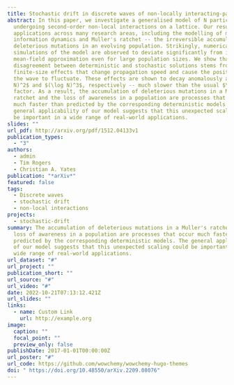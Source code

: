 ```yaml
---
title: Stochastic drift in discrete waves of non-locally interacting-particles
abstract: In this paper, we investigate a generalised model of N particles
  undergoing second-order non-local interactions on a lattice. Our results have
  applications across many research areas, including the modelling of migration,
  information dynamics and Muller's ratchet -- the irreversible accumulation of
  deleterious mutations in an evolving population. Strikingly, numerical
  simulations of the model are observed to deviate significantly from its
  mean-field approximation even for large population sizes. We show that the
  disagreement between deterministic and stochastic solutions stems from
  finite-size effects that change propagation speed and cause the position of
  the wave to fluctuate. These effects are shown to decay anomalously as $(\log
  N)^2$ and $(\log N)^3$, respectively -- much slower than the usual $\sqrt{N}$
  factor. As a result, the accumulation of deleterious mutations in a Muller's
  ratchet and the loss of awareness in a population are processes that occur
  much faster than predicted by the corresponding deterministic models. The
  general applicability of our model suggests that this unexpected scaling could
  be important in a wide range of real-world applications.
slides: ""
url_pdf: http://arxiv.org/pdf/1512.04133v1
publication_types:
  - "3"
authors:
  - admin
  - Tim Rogers
  - Christian A. Yates
publication: "*arXiv*"
featured: false
tags:
  - Discrete waves
  - stochastic drift
  - non-local interactions
projects:
  - stochastic-drift
summary: The accumulation of deleterious mutations in a Muller's ratchet and the
  loss of awareness in a population are processes that occur much faster than
  predicted by the corresponding deterministic models. The general applicability
  of our model suggests that this unexpected scaling could be important in a
  wide range of real-world applications.
url_dataset: "#"
url_project: ""
publication_short: ""
url_source: "#"
url_video: "#"
date: 2022-10-21T07:13:12.421Z
url_slides: ""
links:
  - name: Custom Link
    url: http://example.org
image:
  caption: ""
  focal_point: ""
  preview_only: false
publishDate: 2017-01-01T00:00:00Z
url_poster: "#"
url_code: https://github.com/wowchemy/wowchemy-hugo-themes
doi: " https://doi.org/10.48550/arXiv.2209.08076"
---
```

